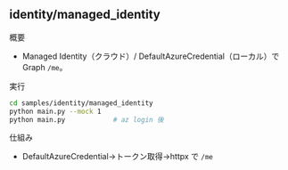 ## identity/managed_identity

概要
- Managed Identity（クラウド）/ DefaultAzureCredential（ローカル）で Graph `/me`。

実行
```bash
cd samples/identity/managed_identity
python main.py --mock 1
python main.py            # az login 後
```

仕組み
- DefaultAzureCredential→トークン取得→httpx で `/me`
